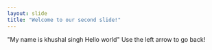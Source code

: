```yaml
---
layout: slide
title: "Welcome to our second slide!"
---
```

"My name is khushal singh Hello world"
Use the left arrow to go back!
